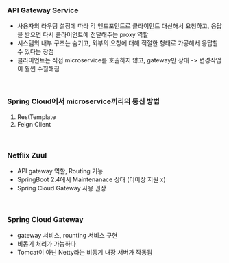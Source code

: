 ### API Gateway Service
- 사용자의 라우팅 설정에 따라 각 엔드포인트로 클라이언트 대신해서 요청하고, 응답을 받으면 다시 클라이언트에 전달해주는 proxy 역할
- 시스템의 내부 구조는 숨기고, 외부의 요청에 대해 적절한 형태로 가공해서 응답할 수 있다는 장점
- 클라이언트는 직접 microservice를 호출하지 않고, gateway만 상대 -> 변경작업이 훨씬 수월해짐
<br>

### Spring Cloud에서 microservice끼리의 통신 방법
1. RestTemplate
2. Feign Client
<br>

### Netflix Zuul
- API gateway 역할, Routing 기능
- SpringBoot 2.4에서 Maintenanace 상태 (더이상 지원 x)
- Spring Cloud Gateway 사용 권장
<br>

### Spring Cloud Gateway
- gateway 서비스, rounting 서비스 구현
- 비동기 처리가 가능하다
- Tomcat이 아닌 Netty라는 비동기 내장 서버가 작동됨